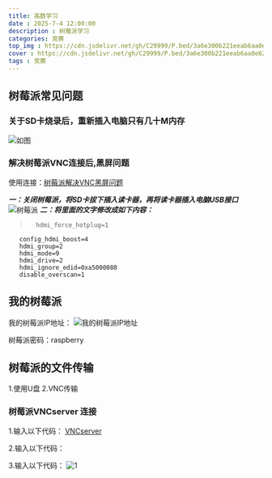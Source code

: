 ```yaml
---
title: 高数学习
date : 2025-7-4 12:00:00
description : 树莓派学习
categories: 竞赛
top_img : https://cdn.jsdelivr.net/gh/C29999/P.bed/3a6e300b221eeab6aa0e6214d86dfa6d.png
cover : https://cdn.jsdelivr.net/gh/C29999/P.bed/3a6e300b221eeab6aa0e6214d86dfa6d.png
tags : 竞赛
---
```


## 树莓派常见问题

### 关于SD卡烧录后，重新插入电脑只有几十M内存

  ![如图](https://cdn.jsdelivr.net/gh/C29999/P.bed/db5dfeba15760940edba2eb5b6d6ec67.png)

### 解决树莓派VNC连接后,黑屏问题

使用连接：[树莓派解决VNC黑屏问题](https://blog.csdn.net/2301_80306218/article/details/144012579)

***一：关闭树莓派，将SD卡拔下插入读卡器，再将读卡器插入电脑USB接口***
 ![树莓派](https://cdn.jsdelivr.net/gh/C29999/P.bed/437ff7705ddc7585318e7b49c45de3bb.png)
***二：将里面的文字修改成如下内容：***
>       hdmi_force_hotplug=1
       config_hdmi_boost=4
       hdmi_group=2
       hdmi_mode=9
       hdmi_drive=2
       hdmi_ignore_edid=0xa5000080
       disable_overscan=1

## 我的树莓派

 我的树莓派IP地址：  ![我的树莓派IP地址](https://cdn.jsdelivr.net/gh/C29999/P.bed/92aaf9dcf590a211f2d5f5d9b70c1370.png)

树莓派密码：raspberry

## 树莓派的文件传输

1.使用U盘
2.VNC传输

### 树莓派VNCserver 连接

1.输入以下代码：
 [VNCserver](https://cdn.jsdelivr.net/gh/C29999/P.bed/5e208df69d3ba1f75ef35fcb3970c0ba.png)

 2.输入以下代码：
 >
 3.输入以下代码：
 ![1](https://cdn.jsdelivr.net/gh/C29999/P.bed/3c8d0603b9fdbc8c0aa42016acf78cc1.png) 
 
